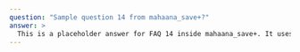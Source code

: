 ```yaml
---
question: "Sample question 14 from mahaana_save+?"
answer: >
  This is a placeholder answer for FAQ 14 inside mahaana_save+. It uses proper YAML block formatting to avoid any parsing issues.
---
```

